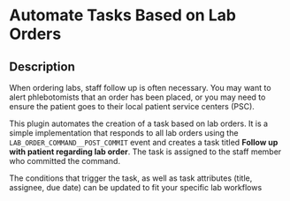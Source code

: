 # Automate Tasks Based on Lab Orders

## Description

When ordering labs, staff follow up is often necessary. You may want to alert phlebotomists that an order has been placed, or you may need to ensure the patient goes to their local patient service centers (PSC).

This plugin automates the creation of a task based on lab orders. It is a simple implementation that responds to all lab orders using the `LAB_ORDER_COMMAND__POST_COMMIT` event and creates a task titled **Follow up with patient regarding lab order**. The task is assigned to the staff member who committed the command.

The conditions that trigger the task, as well as task attributes (title, assignee, due date) can be updated to fit your specific lab workflows
